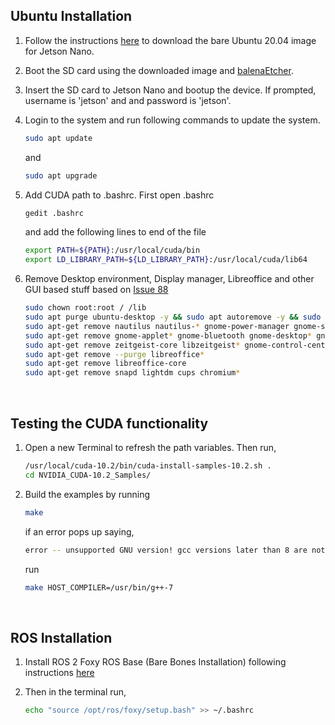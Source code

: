 ## Ubuntu Installation

1. Follow the instructions [here](https://github.com/Qengineering/Jetson-Nano-Ubuntu-20-image?tab=readme-ov-file#bare-image) to download the bare Ubuntu 20.04 image for Jetson Nano.
2. Boot the SD card using the downloaded image and [balenaEtcher](https://etcher.balena.io/).
3. Insert the SD card to Jetson Nano and bootup the device. If prompted, username is 'jetson' and and password is 'jetson'.
4. Login to the system and run following commands to update the system.
   ```bash
   sudo apt update
   ```
   and
   ```bash
   sudo apt upgrade
   ```
5. Add CUDA path to .bashrc. First open .bashrc 
   ```bash
   gedit .bashrc
   ```
   and add the following lines to end of the file
   ```bash
   export PATH=${PATH}:/usr/local/cuda/bin
   export LD_LIBRARY_PATH=${LD_LIBRARY_PATH}:/usr/local/cuda/lib64
   ```
6. Remove Desktop environment, Display manager, Libreoffice and other GUI based stuff based on [Issue 88](https://github.com/Qengineering/Jetson-Nano-Ubuntu-20-image/issues/88)

   ```bash
   sudo chown root:root / /lib
   sudo apt purge ubuntu-desktop -y && sudo apt autoremove -y && sudo apt autoclean
   sudo apt-get remove nautilus nautilus-* gnome-power-manager gnome-screensaver gnome-termina* gnome-pane* 
   sudo apt-get remove gnome-applet* gnome-bluetooth gnome-desktop* gnome-sessio* gnome-user* gnome-shell-common
   sudo apt-get remove zeitgeist-core libzeitgeist* gnome-control-center gnome-screenshot && sudo apt-get autoremove
   sudo apt-get remove --purge libreoffice*
   sudo apt-get remove libreoffice-core
   sudo apt-get remove snapd lightdm cups chromium*
   ```

<br>

## Testing the CUDA functionality

1. Open a new Terminal to refresh the path variables. Then run,

   ```bash
   /usr/local/cuda-10.2/bin/cuda-install-samples-10.2.sh .
   cd NVIDIA_CUDA-10.2_Samples/
   ```

2. Build the examples by running
   ```bash
   make
   ```

   if an error pops up saying,

   ```bash
   error -- unsupported GNU version! gcc versions later than 8 are not supported!
   ```
   run

   ```bash
   make HOST_COMPILER=/usr/bin/g++-7
   ```

<br>

## ROS Installation

1. Install ROS 2 Foxy ROS Base (Bare Bones Installation) following instructions [here](https://docs.ros.org/en/foxy/Installation/Ubuntu-Install-Debians.html)

2. Then in the terminal run,

   ```bash
   echo "source /opt/ros/foxy/setup.bash" >> ~/.bashrc
   ```